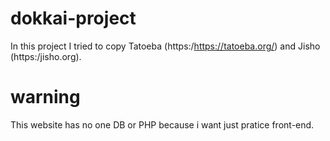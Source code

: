 
# dokkai-project
In this project I tried to copy Tatoeba (https:/https://tatoeba.org/) and Jisho (https:/jisho.org).

# warning
This website has no one DB or PHP because i want just pratice front-end.
